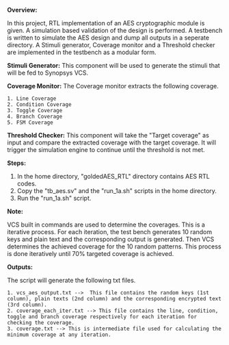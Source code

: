 
**Overview:**

In this project, RTL implementation of an AES cryptographic module is given. A simulation based validation of the design is performed. A testbench is written to simulate the AES design and dump all outputs in a seperate directory. A Stimuli generator, Coverage monitor and a Threshold checker are implemented in the testbench as a modular form. 

**Stimuli Generator:** This component will be used to generate the stimuli that will be fed to Synopsys VCS.

**Coverage Monitor:** The Coverage monitor extracts the following coverage.

	1. Line Coverage
	2. Condition Coverage
	3. Toggle Coverage
	4. Branch Coverage
	5. FSM Coverage

**Threshold Checker:** This component will take the "Target coverage" as input and compare the extracted coverage with the target coverage. It will trigger the simulation engine to continue until the threshold is not met.

**Steps:**

1. In the home directory, "goldedAES_RTL" directory contains AES RTL codes.
3. Copy the "tb_aes.sv" and the "run_1a.sh" scripts in the home directory.
4. Run the "run_1a.sh" script.


**Note:**

VCS built in commands are used to determine the coverages. This is a iterative process. For each iteration, the test bench generates
10 random keys and plain text and the corresponding output is generated. Then VCS determines the achieved coverage for the 10 random patterns. 
This process is done iteratively until 70% targeted coverage is achieved.

**Outputs:**

The script will generate the following txt files.

	1. vcs_aes_output.txt -->  This file contains the random keys (1st column), plain texts (2nd column) and the corresponding encrypted text (3rd column).
	2. coverage_each_iter.txt --> This file contains the line, condition, toggle and branch coverage respectively for each iteration for checking the coverage.
	3. coverage.txt --> This is intermediate file used for calculating the minimum coverage at any iteration. 

